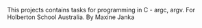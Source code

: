 This projects contains tasks for programming in C - argc, argv. For Holberton School Australia. By Maxine Janka
